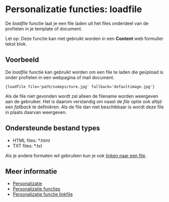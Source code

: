 # Personalizatie functies: loadfile

De *loadfile* functie laat je een file laden uit het files onderdeel 
van de profielen in je template of document.

Let op: Deze functie kan niet gebruikt worden in een **Content** web formulier 
tekst blok.

## Voorbeeld

De *loadfile* functie kan gebruikt worden om een file te laden die geüpload 
is onder profielen in een webpagina of mail document.

`{loadfile file='path/somepicture.jpg' fallback='defaultimage.jpg'}`

Als de file niet gevonden wordt zal alleen de filename worden weergeven 
aan de gebruiker. Het is daarom verstandig om naast de *file* optie ook 
altijd een *fallback* te definiëren. Als de file dan niet beschikbaar is 
wordt deze file in plaats daarvan weergeven.

## Ondersteunde bestand types

- HTML files: *.html
- TXT files: *.txt

Als je andere formaten wil gebruiken kun je ook [linken naar een file](./personalization-functions-linkfile).

## Meer informatie

* [Personalizatie](./personalization)
* [Personalizatie functies](./personalization-functions)
* [Personalizatie functie linkfile](./personalization-functions-linkfile)
